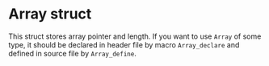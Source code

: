 # Array struct
This struct stores array pointer and length.  If you want to use `Array` of some type, it should be declared in header file by macro `Array_declare` and defined in source file by `Array_define`.
